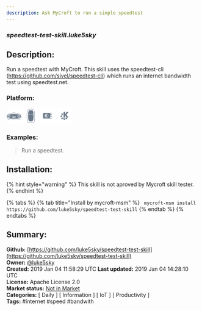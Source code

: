 ```yaml
---
description: Ask MyCroft to run a simple speedtest
---
```


### _speedtest-test-skill.luke5sky_  
## Description:  
Run a speedtest with MyCroft.
This skill uses the speedtest-cli (https://github.com/sivel/speedtest-cli) which runs an internet bandwidth test using speedtest.net.  
  
  
### Platform:  
 ![Mark I](../.gitbook/assets/mark-1-icon.png)  ![Mark II](../.gitbook/assets/mark-2-icon.png)  ![Picroft](../.gitbook/assets/picroft-icon.png)  ![plasmoid](../.gitbook/assets/kde.png)   
### Examples:  
> Run a speedtest.  
  
## Installation:  
{% hint style="warning" %}
This skill is not aproved by Mycroft skill tester.
{% endhint %}
    
{% tabs %}
{% tab title="Install by mycroft-msm" %}
``` mycroft-msm install https://github.com/luke5sky/speedtest-test-skill```
{% endtab %}
  {% endtabs %}
    
## Summary:  
**Github:** [https://github.com/luke5sky/speedtest-test-skill](https://github.com/luke5sky/speedtest-test-skill)  
**Owner:** [@luke5sky](https://github.com/luke5sky)  
**Created:** 2019 Jan 04 11:58:29 UTC  **Last updated:** 2019 Jan 04 14:28:10 UTC  
**License:** Apache License 2.0  
**Market status:** [Not in Market](https://market.mycroft.ai/skill/)  
**Categories:** [ Daily ] [ Information ] [ IoT ] [ Productivity ]   
**Tags:** \#ínternet \#speed \#bandwith   
